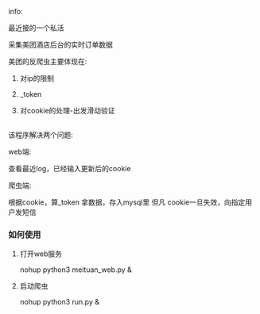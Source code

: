 info:
    
最近接的一个私活

采集美团酒店后台的实时订单数据

美团的反爬虫主要体现在:

1. 对ip的限制

2. _token

3. 对cookie的处理-出发滑动验证

##

该程序解决两个问题:

web端: 

查看最近log，已经输入更新后的cookie

爬虫端:

根据cookie，算_token 拿数据，存入mysql里
但凡 cookie一旦失效，向指定用户发短信

### 如何使用

1. 打开web服务

    nohup python3 meituan_web.py &

2. 启动爬虫

    nohup python3 run.py &

